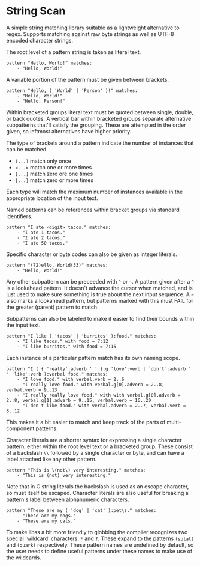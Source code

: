 # String Scan
A simple string matching library suitable as a lightweight alternative
to regex.  Supports matching against raw byte strings as well as UTF-8
encoded character strings.

The root level of a pattern string is taken as literal text.

    pattern "Hello, World!" matches:
        - "Hello, World!"

A variable portion of the pattern must be given between brackets.

    pattern "Hello, ( 'World' | 'Person' )!" matches:
        - "Hello, World!"
        - "Hello, Person!"

Within bracketed groups literal text must be quoted between single,
double, or back quotes.  A vertical bar within bracketed groups
separate alternative subpatterns that'll satisfy the grouping.  These
are attempted in the order given, so leftmost alternatives have
higher priority.

The type of brackets around a pattern indicate the number of instances
that can be matched.

- `(...)` match only once
- `<...>` match one or more times
- `[...]` match zero ore one times
- `{...}` match zero or more times

Each type will match the maximum number of instances available in the
appropriate location of the input text.

Named patterns can be references within bracket groups via standard
identifiers.

    pattern "I ate <digit> tacos." matches:
        - "I ate 1 tacos."
        - "I ate 2 tacos."
        - "I ate 50 tacos."

Specific character or byte codes can also be given as integer literals.

    pattern "(72)ello, World(33)" matches:
        - "Hello, World!"


Any other subpattern can be preceeded with `^` or `~`.  A pattern given
after a `^` is a lookahead pattern.  It doesn't advance the cursor when
matched, and is just used to make sure something is true about the next
input sequence.  A `~` also marks a lookahead pattern, but patterns marked
with this must FAIL for the greater (parent) pattern to match.

Subpatterns can also be labeled to make it easier to find their bounds
within the input text.

    pattern "I like ( 'tacos' | 'burritos' ):food." matches:
        - "I like tacos." with food = 7:12
        - "I like burritos." with food = 7:15

Each instance of a particular pattern match has its own naming scope.

    pattern "I ( { 'really':adverb ' ' }:g 'love':verb | `don't`:adverb ' ' 'like':verb ):verbal food." matches:
        - "I love food." with verbal.verb = 2..6
        - "I really love food." with verbal.g[0].adverb = 2..8, verbal.verb = 9..13
        - "I really really love food." with with verbal.g[0].adverb = 2..8, verbal.g[1].adverb = 9..15, verbal.verb = 16..20
        - "I don't like food." with verbal.adverb = 2..7, verbal.verb = 8..12

This makes it a bit easier to match and keep track of the parts of
multi-component patterns.

Character literals are a shorter syntax for expressing a single character
pattern, either within the root level text or a bracketed group.  These
consist of a backslash `\\` followed by a single character or
byte, and can have a label attached like any other pattern.

	pattern "This is \(not\) very interesting." matches:
		- "This is (not) very interesting."

Note that in C string literals the backslash is used as an escape character,
so must itself be escaped.  Character literals are also useful for breaking
a pattern's label between alphanumeric characters.

	pattern "These are my ( 'dog' | 'cat' ):pet\s." matches:
		- "These are my dogs."
		- "These are my cats."

To make libss a bit more friendly to globbing the compiler recognizes
two special 'wildcard' characters: `*` and `?`.  These expand to the
patterns `(splat)` and `(quark)` respectively.  These pattern names
are undefined by default, so the user needs to define useful patterns
under these names to make use of the wildcards.
